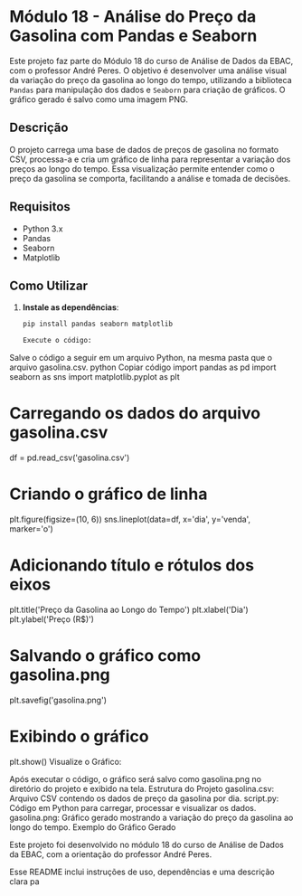 # Módulo 18 - Análise do Preço da Gasolina com Pandas e Seaborn

Este projeto faz parte do Módulo 18 do curso de Análise de Dados da EBAC, com o professor André Peres. O objetivo é desenvolver uma análise visual da variação do preço da gasolina ao longo do tempo, utilizando a biblioteca `Pandas` para manipulação dos dados e `Seaborn` para criação de gráficos. O gráfico gerado é salvo como uma imagem PNG.

## Descrição

O projeto carrega uma base de dados de preços de gasolina no formato CSV, processa-a e cria um gráfico de linha para representar a variação dos preços ao longo do tempo. Essa visualização permite entender como o preço da gasolina se comporta, facilitando a análise e tomada de decisões.

## Requisitos

- Python 3.x
- Pandas
- Seaborn
- Matplotlib

## Como Utilizar

1. **Instale as dependências**:
   ```bash
   pip install pandas seaborn matplotlib

   Execute o código:

Salve o código a seguir em um arquivo Python, na mesma pasta que o arquivo gasolina.csv.
python
Copiar código
import pandas as pd
import seaborn as sns
import matplotlib.pyplot as plt

# Carregando os dados do arquivo gasolina.csv
df = pd.read_csv('gasolina.csv')

# Criando o gráfico de linha
plt.figure(figsize=(10, 6))
sns.lineplot(data=df, x='dia', y='venda', marker='o')

# Adicionando título e rótulos dos eixos
plt.title('Preço da Gasolina ao Longo do Tempo')
plt.xlabel('Dia')
plt.ylabel('Preço (R$)')

# Salvando o gráfico como gasolina.png
plt.savefig('gasolina.png')

# Exibindo o gráfico
plt.show()
Visualize o Gráfico:

Após executar o código, o gráfico será salvo como gasolina.png no diretório do projeto e exibido na tela.
Estrutura do Projeto
gasolina.csv: Arquivo CSV contendo os dados de preço da gasolina por dia.
script.py: Código em Python para carregar, processar e visualizar os dados.
gasolina.png: Gráfico gerado mostrando a variação do preço da gasolina ao longo do tempo.
Exemplo do Gráfico Gerado


Este projeto foi desenvolvido no módulo 18 do curso de Análise de Dados da EBAC, com a orientação do professor André Peres.



Esse README inclui instruções de uso, dependências e uma descrição clara pa
